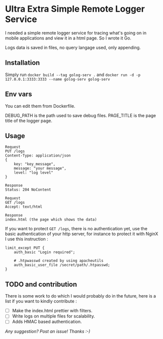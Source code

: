 # Ultra Extra Simple Remote Logger Service

I needed a simple remote logger service for tracing what's going on in mobile applications and view it in a html page. So I wrote it Go.

Logs data is saved in files, no query langage used, only appending.

## Installation 

Simply run `docker build --tag golog-serv .` and `docker run -d -p 127.0.0.1:3333:3333 --name golog-serv golog-serv` 

## Env vars

You can edit them from Dockerfile.

DEBUG_PATH is the path used to save debug files.
PAGE_TITLE is the page title of the logger page.

## Usage

```
Request
PUT /logs
Content-Type: application/json
{
    key: "key_message",
    message: "your message",
    level: "log level"
}

Response
Status: 204 NoContent
```

```
Request
GET /logs
Accept: text/html

Response
index.html (the page which shows the data)
```

If you want to protect `GET /logs`, there is no authentication yet, use the basic authentication of your http server, for instance to protect it with NginX I use this instruction :

```
limit_except PUT {
    auth_basic "Login required";

    # .htpwasswd created by using apacheutils
    auth_basic_user_file /secret/path/.htpasswd;
}
```

## TODO and contribution

There is some work to do which I would probably do in the future, here is a list if you want to kindly contribute :

- [ ] Make the index.html prettier with filters.
- [ ] Write logs on multiple files for scalability.
- [ ] Adds HMAC based authentication. 

_Any suggestion? Post an issue! Thanks :-)_

